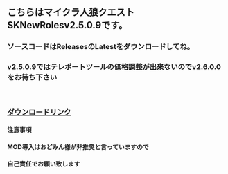 ## こちらはマイクラ人狼クエストSKNewRolesv2.5.0.9です。
### ソースコードはReleasesのLatestをダウンロードしてね。
### v2.5.0.9ではテレポートツールの価格調整が出来ないのでv2.6.0.0をお待ち下さい
<br>
<h3>
  <a href="https://sakitibi.github.io/12nin.com/SKNewRoles">ダウンロードリンク</a>
</h3>
<h4>注意事項</h4>
<h4>MOD導入はおどみん様が非推奨と言っていますので</h4>
<h4>自己責任でお願い致します</h4>
